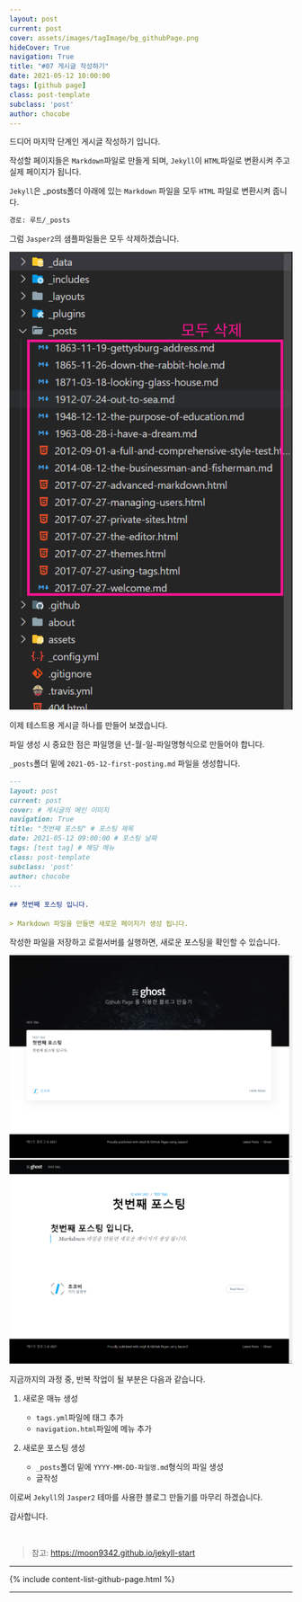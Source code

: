 ```yaml
---
layout: post
current: post
cover: assets/images/tagImage/bg_githubPage.png
hideCover: True
navigation: True
title: "#07 게시글 작성하기"
date: 2021-05-12 10:00:00
tags: [github page]
class: post-template
subclass: 'post'
author: chocobe
---
```


드디어 마지막 단계인 <span class="span-highlighter">게시글 작성하기</span> 입니다.

작성할 페이지들은 ``Markdown``파일로 만들게 되며, ``Jekyll``이 ``HTML``파일로 변환시켜 주고 실제 페이지가 됩니다.

``Jekyll``은 <span class="span-highlighter">_posts</span>폴더 아래에 있는 ``Markdown`` 파일을 모두 ``HTML`` 파일로 변환시켜 줍니다.

```bash
경로: 루트/_posts
```

그럼 ``Jasper2``의 샘플파일들은 모두 삭제하겠습니다.

<img src="assets/images/githubPage/07_githubPage/07_githubPage_01.png" class="shadow" alt="_posts 폴더">

이제 테스트용 게시글 하나를 만들어 보겠습니다.

파일 생성 시 중요한 점은 파일명을 <span class="span-highlighter">년-월-일-파일명</span>형식으로 만들어야 합니다.

``_posts``폴더 밑에 ``2021-05-12-first-posting.md`` 파일을 생성합니다.

```markdown
---
layout: post
current: post
cover: # 게시글의 메인 이미지
navigation: True
title: "첫번째 포스팅" # 포스팅 제목
date: 2021-05-12 09:00:00 # 포스팅 날짜
tags: [test tag] # 해당 메뉴
class: post-template
subclass: 'post'
author: chocobe
---

## 첫번째 포스팅 입니다.

> Markdown 파일을 만들면 새로운 페이지가 생성 됩니다.
```

작성한 파일을 저장하고 로컬서버를 실행하면, 새로운 포스팅을 확인할 수 있습니다.

<img src="assets/images/githubPage/07_githubPage/07_githubPage_02.png" class="shadow" alt="포스팅 결과 1">

<img src="assets/images/githubPage/07_githubPage/07_githubPage_03.png" class="shadow" alt="포스팅 결과 2">

지금까지의 과정 중, 반복 작업이 될 부분은 다음과 같습니다.

1. 새로운 매뉴 생성
    * ``tags.yml``파일에 태그 추가
    * ``navigation.html``파일에 메뉴 추가
    
2. 새로운 포스팅 생성
    * ``_posts``폴더 밑에 ``YYYY-MM-DD-파일명.md``형식의 파일 생성
    * 글작성 

이로써 ``Jekyll``의 ``Jasper2`` 테마를 사용한 블로그 만들기를 마무리 하겠습니다.

감사합니다.

<br/>

> 참고: <a href="https://moon9342.github.io/jekyll-start" target="_blank">https://moon9342.github.io/jekyll-start</a>

<hr/>

{% include content-list-github-page.html %}

<hr/>